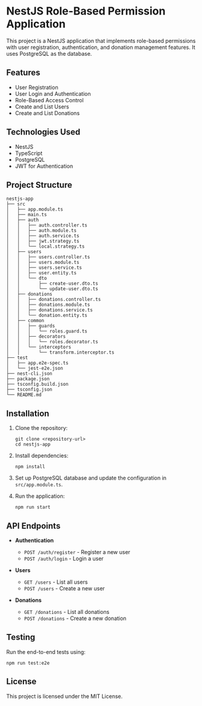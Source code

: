 # NestJS Role-Based Permission Application

This project is a NestJS application that implements role-based permissions with user registration, authentication, and donation management features. It uses PostgreSQL as the database.

## Features

- User Registration
- User Login and Authentication
- Role-Based Access Control
- Create and List Users
- Create and List Donations

## Technologies Used

- NestJS
- TypeScript
- PostgreSQL
- JWT for Authentication

## Project Structure

```
nestjs-app
├── src
│   ├── app.module.ts
│   ├── main.ts
│   ├── auth
│   │   ├── auth.controller.ts
│   │   ├── auth.module.ts
│   │   ├── auth.service.ts
│   │   ├── jwt.strategy.ts
│   │   └── local.strategy.ts
│   ├── users
│   │   ├── users.controller.ts
│   │   ├── users.module.ts
│   │   ├── users.service.ts
│   │   ├── user.entity.ts
│   │   └── dto
│   │       ├── create-user.dto.ts
│   │       └── update-user.dto.ts
│   ├── donations
│   │   ├── donations.controller.ts
│   │   ├── donations.module.ts
│   │   ├── donations.service.ts
│   │   └── donation.entity.ts
│   ├── common
│   │   ├── guards
│   │   │   └── roles.guard.ts
│   │   ├── decorators
│   │   │   └── roles.decorator.ts
│   │   └── interceptors
│   │       └── transform.interceptor.ts
├── test
│   ├── app.e2e-spec.ts
│   └── jest-e2e.json
├── nest-cli.json
├── package.json
├── tsconfig.build.json
├── tsconfig.json
└── README.md
```

## Installation

1. Clone the repository:
   ```
   git clone <repository-url>
   cd nestjs-app
   ```

2. Install dependencies:
   ```
   npm install
   ```

3. Set up PostgreSQL database and update the configuration in `src/app.module.ts`.

4. Run the application:
   ```
   npm run start
   ```

## API Endpoints

- **Authentication**
  - `POST /auth/register` - Register a new user
  - `POST /auth/login` - Login a user

- **Users**
  - `GET /users` - List all users
  - `POST /users` - Create a new user

- **Donations**
  - `GET /donations` - List all donations
  - `POST /donations` - Create a new donation

## Testing

Run the end-to-end tests using:
```
npm run test:e2e
```

## License

This project is licensed under the MIT License.